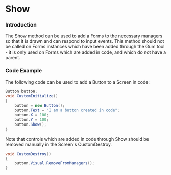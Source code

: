 # Show

### Introduction

The Show method can be used to add a Forms to the necessary managers so that it is drawn and can respond to input events. This method should not be called on Forms instances which have been added through the Gum tool - it is only used on Forms which are added in code, and which do not have a parent.

### Code Example

The following code can be used to add a Button to a Screen in code:

```csharp
Button button;
void CustomInitialize()
{
    button = new Button();
    button.Text = "I am a button created in code";
    button.X = 100;
    button.Y = 100;
    button.Show();
}
```

Note that controls which are added in code through Show should be removed manually in the Screen's CustomDestroy.

```csharp
void CustomDestroy()
{
    button.Visual.RemoveFromManagers();
}
```
